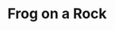 ---
title: "Frog on a Rock"
layout: page
media: sand
event: The Point in Saginaw
competition: 
awards:
year: 2022
team_members:
  - Eric Hutchinson
  - Josh Block
---